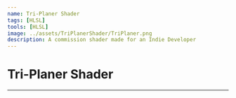 ```yaml
---
name: Tri-Planer Shader
tags: [HLSL]
tools: [HLSL]
image: ../assets/TriPlanerShader/TriPlaner.png
description: A commission shader made for an Indie Developer
---
```


# **Tri-Planer Shader**

---